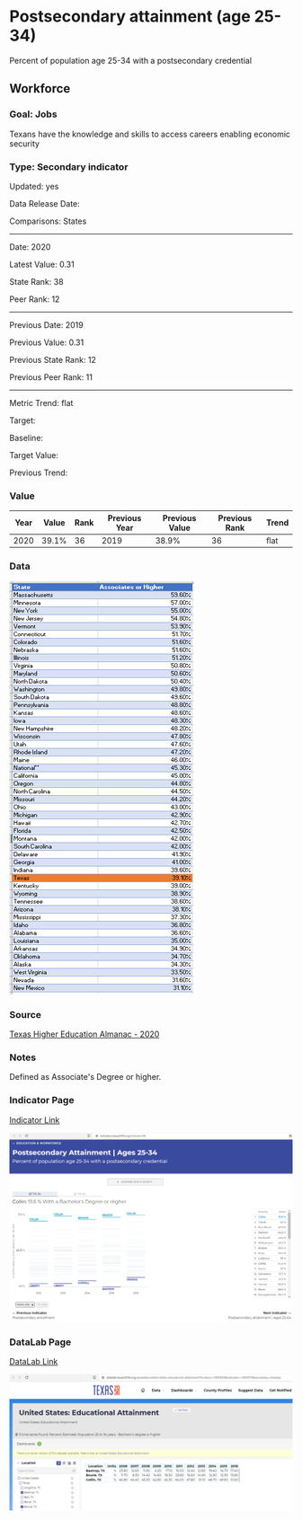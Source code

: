 # Postsecondary attainment (age 25-34)

Percent of population age 25-34 with a postsecondary credential

## Workforce

### Goal: Jobs

Texans have the knowledge and skills to access careers enabling economic security

### Type: Secondary indicator

Updated: yes

Data Release Date: 

Comparisons: States

----

Date: 2020

Latest Value: 0.31

State Rank: 38

Peer Rank: 12

----

Previous Date: 2019

Previous Value: 0.31

Previous State Rank:   12

Previous Peer Rank: 11


----
Metric Trend: flat

Target: 

Baseline: 

Target Value: 

Previous Trend: 



### Value


| Year |  Value      | Rank     | Previous Year   | Previous Value | Previous Rank | Trend | 
| ----------- | ----------- | ----------- | ----------- | ----------- | ----------- | -----------|
|     2020    | 39.1%       |     36      |    2019     |    38.9%     | 36          | flat       | 



### Data

![associates](./images/associates.PNG)
 

### Source

[Texas Higher Education Almanac - 2020](http://reportcenter.highered.texas.gov/agency-publication/almanac/2020-texas-public-higher-education-almanac/)

### Notes
Defined as Associate's Degree or higher.


### Indicator Page

[Indicator Link](https://indicators.texas2036.org/indicator/46)

![page](./images/indicator_ps.PNG)

### DataLab Page

[DataLab Link](https://datalab.texas2036.org/qssadab/united-states-educational-attainment?location=1005920&indicator=1003870&accesskey=chazdpc)

![page](./images/datalab_attainment.PNG)

